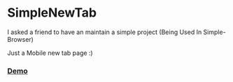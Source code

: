 # SimpleNewTab
I asked a friend to have an maintain a simple project (Being Used In Simple-Browser)

Just a Mobile new tab page :)

### [Demo](https://daniellmcguire.github.io/SimpleNewTab/DEMO)
